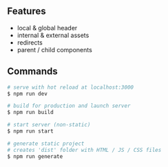 ## Features
- local & global header  
- internal & external assets
- redirects
- parent / child components


## Commands


```bash
# serve with hot reload at localhost:3000
$ npm run dev

# build for production and launch server
$ npm run build

# start server (non-static)
$ npm run start

# generate static project
# creates 'dist' folder with HTML / JS / CSS files
$ npm run generate
```
